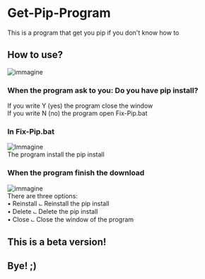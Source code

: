 # Get-Pip-Program

This is a program that get you pip if you don't know how to

## How to use?

![immagine](https://github.com/Fedi6431/Get-Pip-Program/assets/102946457/1cf19225-cdc3-4481-ad2a-c60ebe2e8656)

### When the program ask to you: Do you have pip install?

If you write Y (yes) the program close the window                                                                                                                        
If you write N (no) the program open Fix-Pip.bat

### In Fix-Pip.bat
![Immagine](https://github.com/Fedi6431/Get-Pip-Program/assets/102946457/41384941-9f65-4b50-8451-38e7b2f75876)                                                            
The program install the pip install                                                                                                                                      
 ### When the program finish the download
![immagine](https://github.com/Fedi6431/Get-Pip-Program/assets/102946457/7c05945c-2764-46ef-a592-39cd8465712e)                                                            
There are three options:                                                                                                                                                 
• Reinstall                                                                                                                                                                      ⨽ Reinstall the pip install                                                                                                                                     
• Delete                                                                                                                                                                       ⨽ Delete the pip install                                                                                                                                          
• Close                                                                                                                                                                      ⨽ Close the window of the program                                                                                                                                   

## This is a beta version! 
## Bye! ;)
